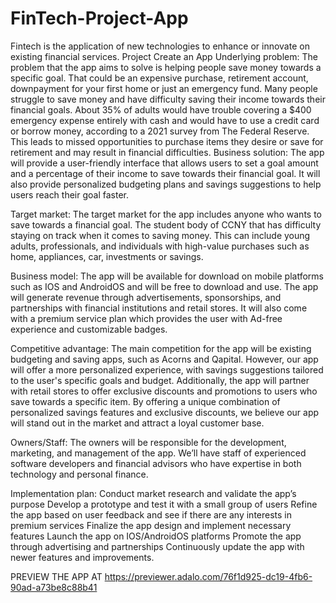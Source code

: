 # FinTech-Project-App
Fintech is the application of new technologies to enhance or innovate on existing financial services.
Project Create an App
Underlying problem: 
The problem that the app aims to solve is helping people save money towards a specific 
goal. That could be an expensive purchase, retirement account, downpayment for your 
first home or just an emergency fund. Many people struggle to save money and have 
difficulty saving their income towards their financial goals. About 35% of adults would 
have trouble covering a $400 emergency expense entirely with cash and would have to 
use a credit card or borrow money, according to a 2021 survey from The Federal 
Reserve. This leads to missed opportunities to purchase items they desire or save for 
retirement and may result in financial difficulties.
Business solution: The app will provide a user-friendly interface that allows users to set 
a goal amount and a percentage of their income to save towards their financial goal. It 
will also provide personalized budgeting plans and savings suggestions to help users 
reach their goal faster. 

Target market: The target market for the app includes anyone who wants to save 
towards a financial goal. The student body of CCNY that has difficulty staying on track 
when it comes to saving money. This can include young adults, professionals, and 
individuals with high-value purchases such as home, appliances, car, investments or 
savings. 

Business model: The app will be available for download on mobile platforms such as 
IOS and AndroidOS and will be free to download and use. The app will generate revenue
through advertisements, sponsorships, and partnerships with financial institutions and 
retail stores. It will also come with a premium service plan which provides the user with 
Ad-free experience and customizable badges.

Competitive advantage: The main competition for the app will be existing budgeting 
and saving apps, such as Acorns and Qapital. However, our app will offer a more 
personalized experience, with savings suggestions tailored to the user's specific goals and
budget. Additionally, the app will partner with retail stores to offer exclusive discounts 
and promotions to users who save towards a specific item. By offering a unique 
combination of personalized savings features and exclusive discounts, we believe our app
will stand out in the market and attract a loyal customer base. 

Owners/Staff: The owners will be responsible for the development, marketing, and 
management of the app. We’ll have staff of experienced software developers and 
financial advisors who have expertise in both technology and personal finance.

Implementation plan: 
Conduct market research and validate the app’s purpose
Develop a prototype and test it with a small group of users
Refine the app based on user feedback and see if there are any interests in premium 
services
Finalize the app design and implement necessary features 
Launch the app on IOS/AndroidOS platforms 
Promote the app through advertising and partnerships 
Continuously update the app with newer features and improvements.

PREVIEW THE APP AT https://previewer.adalo.com/76f1d925-dc19-4fb6-90ad-a73be8c88b41
